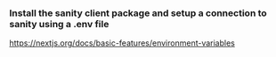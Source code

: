 ### Install the sanity client package and setup a connection to sanity using a .env file
https://nextjs.org/docs/basic-features/environment-variables